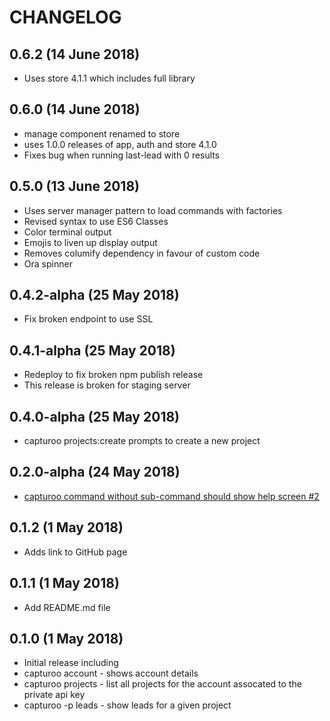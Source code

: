 # CHANGELOG
## 0.6.2 (14 June 2018)
+ Uses store 4.1.1 which includes full library

## 0.6.0 (14 June 2018)
+ manage component renamed to store
+ uses 1.0.0 releases of app, auth and store 4.1.0
+ Fixes bug when running last-lead with 0 results

## 0.5.0 (13 June 2018)
+ Uses server manager pattern to load commands with factories
+ Revised syntax to use ES6 Classes
+ Color terminal output
+ Emojis to liven up display output
+ Removes columify dependency in favour of custom code
+ Ora spinner

## 0.4.2-alpha (25 May 2018)
+ Fix broken endpoint to use SSL

## 0.4.1-alpha (25 May 2018)
+ Redeploy to fix broken npm publish release
+ This release is broken for staging server

## 0.4.0-alpha (25 May 2018)
+ capturoo projects:create prompts to create a new project

## 0.2.0-alpha (24 May 2018)
+ [capturoo command without sub-command should show help screen #2](https://github.com/capturoo/capturoo-cli/issues/2)

## 0.1.2 (1 May 2018)
+ Adds link to GitHub page

## 0.1.1 (1 May 2018)
+ Add README.md file

## 0.1.0 (1 May 2018)
+ Initial release including
+ capturoo account  - shows account details
+ capturoo projects - list all projects for the account assocated to the private api key
+ capturoo -p <projectid> leads - show leads for a given project

